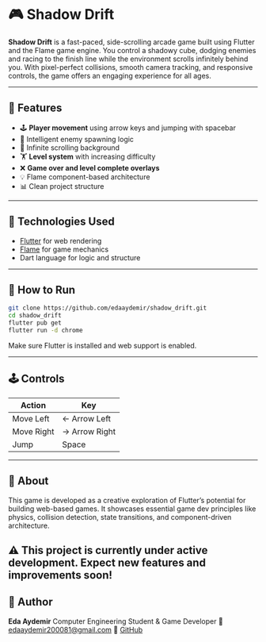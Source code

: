 # 🎮 Shadow Drift

**Shadow Drift** is a fast-paced, side-scrolling arcade game built using Flutter and the Flame game engine. You control a shadowy cube, dodging enemies and racing to the finish line while the environment scrolls infinitely behind you. With pixel-perfect collisions, smooth camera tracking, and responsive controls, the game offers an engaging experience for all ages.

---

## 🚀 Features

* 🕹️ **Player movement** using arrow keys and jumping with spacebar
* 🧠 Intelligent enemy spawning logic
* 🌟 Infinite scrolling background
* 🏋️‍ **Level system** with increasing difficulty
* ❌ **Game over and level complete overlays**
* 💡 Flame component-based architecture
* 📊 Clean project structure

---

## 🔮 Technologies Used

* [Flutter](https://flutter.dev) for web rendering
* [Flame](https://flame-engine.org) for game mechanics
* Dart language for logic and structure

---

## 🔧 How to Run

```bash
git clone https://github.com/edaaydemir/shadow_drift.git
cd shadow_drift
flutter pub get
flutter run -d chrome
```

Make sure Flutter is installed and web support is enabled.

---

## 🕹️ Controls

| Action     | Key           |
| ---------- | ------------- |
| Move Left  | ← Arrow Left  |
| Move Right | → Arrow Right |
| Jump       | Space         |

---

## 📖 About

This game is developed as a creative exploration of Flutter’s potential for building web-based games. It showcases essential game dev principles like physics, collision detection, state transitions, and component-driven architecture.

⚠️ This project is currently under active development. Expect new features and improvements soon!
---

## 👤 Author

**Eda Aydemir**
Computer Engineering Student & Game Developer
📧 edaaydemir200081@gmail.com
🔗 [GitHub](https://github.com/edaaydemir)

